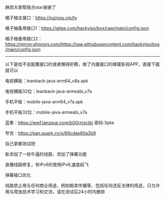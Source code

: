 麻烦大家帮我点star谢谢了

橘子柚主接口：https://juziyou.vip/tv

橘子柚备用接口1：https://gitee.com/hackyjso/box/raw/main/config.json

橘子柚备用接口2：https://mirror.ghproxy.com/https://raw.githubusercontent.com/hackyjso/box/main/config.json

--------------------------------------------------------------------------------------------------------------

以下是给不会配置接口的或者懒得折腾，做了内置接口的蜂蜜影视APP，直接下载就可以

电视横板：leanback-java-arm64_v8a.apk

电视横板32位：leanback-java-armeabi_v7a

手机平板：mobile-java-arm64_v7a.apk

手机平板32位：mobile-java-armeabi_v7a

蓝奏：https://wwf.lanzoue.com/b00rmzctbi 密码:3pke

夸克：https://pan.quark.cn/s/69cdae80a2b9


自己拿都测试吧

新添加了一些牛逼的线路，添加了弹幕功能

直播线路修复，有IPv6的使用IPv6,速度起飞

弹幕接口优化

线路禁止用与任何商业用途，例如贩卖传播等，包括任何违反法律的用途，只允许用与爬虫技术学习和交流，请在测试后24小时内删除
